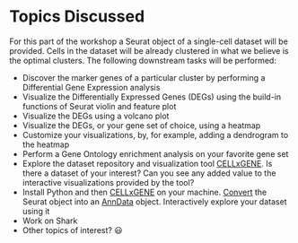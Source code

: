 # Topics Discussed 

For this part of the workshop a Seurat object of a single-cell dataset will be provided. Cells in the dataset will be already clustered in what we believe is the optimal clusters. The following downstream tasks will be performed:
* Discover the marker genes of a particular cluster by performing a Differential Gene Expression analysis
* Visualize the Differentially Expressed Genes (DEGs) using the build-in functions of Seurat violin and feature plot
* Visualize the DEGs using a volcano plot
* Visualize the DEGs, or your gene set of choice, using a heatmap
* Customize your visualizations, by, for example, adding a dendrogram to the heatmap
* Perform a Gene Ontology enrichment analysis on your favorite gene set
* Explore the dataset repository and visualization tool  [CELLxGENE](https://cellxgene.cziscience.com/). Is there a dataset of your interest? Can you see any added value to the interactive visualizations provided by the tool?
* Install Python and then [CELLxGENE](https://github.com/chanzuckerberg/cellxgene) on your machine. [Convert](https://mojaveazure.github.io/seurat-disk/articles/convert-anndata.html) the Seurat object into an [AnnData](https://anndata.readthedocs.io/en/latest/) object. Interactively explore your dataset using it
* Work on Shark
* Other topics of interest? 😃  
